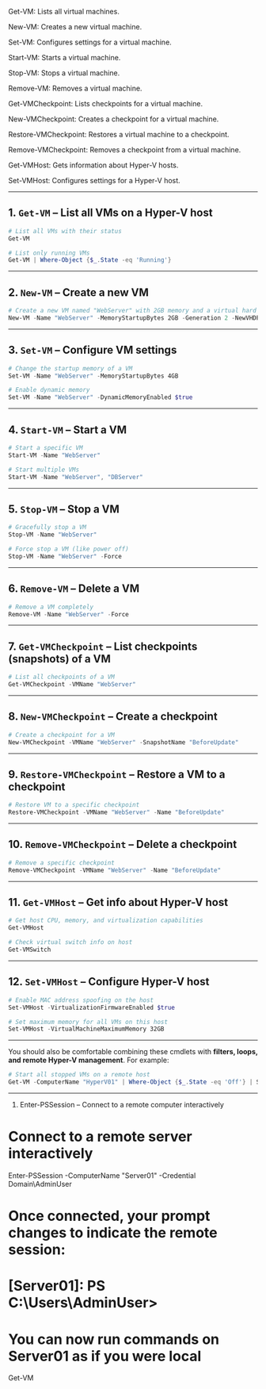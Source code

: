 Get-VM: Lists all virtual machines.

New-VM: Creates a new virtual machine.

Set-VM: Configures settings for a virtual machine.

Start-VM: Starts a virtual machine.

Stop-VM: Stops a virtual machine.

Remove-VM: Removes a virtual machine.

Get-VMCheckpoint: Lists checkpoints for a virtual machine.

New-VMCheckpoint: Creates a checkpoint for a virtual machine.

Restore-VMCheckpoint: Restores a virtual machine to a checkpoint.

Remove-VMCheckpoint: Removes a checkpoint from a virtual machine.

Get-VMHost: Gets information about Hyper-V hosts.

Set-VMHost: Configures settings for a Hyper-V host.



---

## **1. `Get-VM`** – List all VMs on a Hyper-V host

```powershell
# List all VMs with their status
Get-VM

# List only running VMs
Get-VM | Where-Object {$_.State -eq 'Running'}
```

---

## **2. `New-VM`** – Create a new VM

```powershell
# Create a new VM named "WebServer" with 2GB memory and a virtual hard disk
New-VM -Name "WebServer" -MemoryStartupBytes 2GB -Generation 2 -NewVHDPath "C:\Hyper-V\WebServer.vhdx" -NewVHDSizeBytes 50GB
```

---

## **3. `Set-VM`** – Configure VM settings

```powershell
# Change the startup memory of a VM
Set-VM -Name "WebServer" -MemoryStartupBytes 4GB

# Enable dynamic memory
Set-VM -Name "WebServer" -DynamicMemoryEnabled $true
```

---

## **4. `Start-VM`** – Start a VM

```powershell
# Start a specific VM
Start-VM -Name "WebServer"

# Start multiple VMs
Start-VM -Name "WebServer", "DBServer"
```

---

## **5. `Stop-VM`** – Stop a VM

```powershell
# Gracefully stop a VM
Stop-VM -Name "WebServer"

# Force stop a VM (like power off)
Stop-VM -Name "WebServer" -Force
```

---

## **6. `Remove-VM`** – Delete a VM

```powershell
# Remove a VM completely
Remove-VM -Name "WebServer" -Force
```

---

## **7. `Get-VMCheckpoint`** – List checkpoints (snapshots) of a VM

```powershell
# List all checkpoints of a VM
Get-VMCheckpoint -VMName "WebServer"
```

---

## **8. `New-VMCheckpoint`** – Create a checkpoint

```powershell
# Create a checkpoint for a VM
New-VMCheckpoint -VMName "WebServer" -SnapshotName "BeforeUpdate"
```

---

## **9. `Restore-VMCheckpoint`** – Restore a VM to a checkpoint

```powershell
# Restore VM to a specific checkpoint
Restore-VMCheckpoint -VMName "WebServer" -Name "BeforeUpdate"
```

---

## **10. `Remove-VMCheckpoint`** – Delete a checkpoint

```powershell
# Remove a specific checkpoint
Remove-VMCheckpoint -VMName "WebServer" -Name "BeforeUpdate"
```

---

## **11. `Get-VMHost`** – Get info about Hyper-V host

```powershell
# Get host CPU, memory, and virtualization capabilities
Get-VMHost

# Check virtual switch info on host
Get-VMSwitch
```

---

## **12. `Set-VMHost`** – Configure Hyper-V host

```powershell
# Enable MAC address spoofing on the host
Set-VMHost -VirtualizationFirmwareEnabled $true

# Set maximum memory for all VMs on this host
Set-VMHost -VirtualMachineMaximumMemory 32GB
```

---


You should also be comfortable combining these cmdlets with **filters, loops, and remote Hyper-V management**. For example:

```powershell
# Start all stopped VMs on a remote host
Get-VM -ComputerName "HyperV01" | Where-Object {$_.State -eq 'Off'} | Start-VM
```

---

1. Enter-PSSession – Connect to a remote computer interactively
# Connect to a remote server interactively
Enter-PSSession -ComputerName "Server01" -Credential Domain\AdminUser

# Once connected, your prompt changes to indicate the remote session:
# [Server01]: PS C:\Users\AdminUser>

# You can now run commands on Server01 as if you were local
Get-VM



